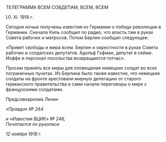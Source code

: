 ТЕЛЕГРАММА ВСЕМ СОВДЕПАМ, ВСЕМ, ВСЕМ

10. XI. 1918 г.

Сегодня ночью получены известия из Германии о победе революции в Германии. Сначала Киль сообщил по радио, что власть там в руках Совета рабочих и матросов. Потом Берлин сообщил следующее:

«Привет свободы и мира всем. Берлин и окрестности в руках Совета рабочих и сол­датских депутатов. Адольф Гофман, депутат в сейме. Иоффе и персонал посольства возвращаются тотчас».

Просим принять все меры для оповещения немецких солдат во всех пограничных пунктах. Из Берлина было также известие, что немецкие солдаты на фронте арестовали мирную делегацию от старого германского правительства и сами начали переговоры о мире с французскими солдатами.

Предсовнаркома _Ленин_

_«Правда» № 244_

_и «Известия ВЦИК» № 246,                                                               Печатается по рукописи_

_12 ноября 1918 г._